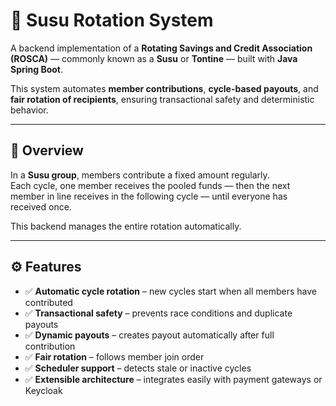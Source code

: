 # 💸 Susu Rotation System

A backend implementation of a **Rotating Savings and Credit Association (ROSCA)** — commonly known as a **Susu** or **Tontine** — built with **Java Spring Boot**.

This system automates **member contributions**, **cycle-based payouts**, and **fair rotation of recipients**, ensuring transactional safety and deterministic behavior.

---

## 🧠 Overview

In a **Susu group**, members contribute a fixed amount regularly.  
Each cycle, one member receives the pooled funds — then the next member in line receives in the following cycle — until everyone has received once.

This backend manages the entire rotation automatically.

---

## ⚙️ Features

- ✅ **Automatic cycle rotation** – new cycles start when all members have contributed  
- ✅ **Transactional safety** – prevents race conditions and duplicate payouts  
- ✅ **Dynamic payouts** – creates payout automatically after full contribution  
- ✅ **Fair rotation** – follows member join order  
- ✅ **Scheduler support** – detects stale or inactive cycles  
- ✅ **Extensible architecture** – integrates easily with payment gateways or Keycloak
